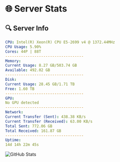 # 🌐 Server Stats
## 🔍 Server Info
```yaml
CPU: Intel(R) Xeon(R) CPU E5-2699 v4 @ 1372.44MHz
CPU Usage: 5.90%
Cores: 44P | 88T
-----------------------------------
Memory:
Current Usage: 8.27 GB/503.74 GB
Available: 492.02 GB
-----------------------------------
Disk:
Current Usage: 28.45 GB/1.71 TB
Free: 1.60 TB
-----------------------------------
GPU:
No GPU detected
-----------------------------------
Network:
Current Transfer (Sent): 438.38 KB/s
Current Transfer (Received): 63.00 KB/s
Total Sent: 772.06 GB
Total Received: 161.87 GB
-----------------------------------
Uptime:
14d 14h 22m 45s
```
![GitHub Stats](https://img.shields.io/badge/Updated-2025-05-04_07:31:33-blue)
